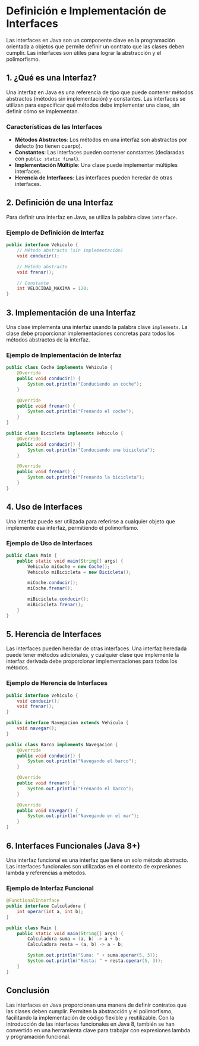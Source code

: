 # Definición e Implementación de Interfaces

Las interfaces en Java son un componente clave en la programación orientada a objetos que permite definir un contrato que las clases deben cumplir. Las interfaces son útiles para lograr la abstracción y el polimorfismo.

## 1. ¿Qué es una Interfaz?

Una interfaz en Java es una referencia de tipo que puede contener métodos abstractos (métodos sin implementación) y constantes. Las interfaces se utilizan para especificar qué métodos debe implementar una clase, sin definir cómo se implementan.

### Características de las Interfaces

- **Métodos Abstractos**: Los métodos en una interfaz son abstractos por defecto (no tienen cuerpo).
- **Constantes**: Las interfaces pueden contener constantes (declaradas con `public static final`).
- **Implementación Múltiple**: Una clase puede implementar múltiples interfaces.
- **Herencia de Interfaces**: Las interfaces pueden heredar de otras interfaces.

## 2. Definición de una Interfaz

Para definir una interfaz en Java, se utiliza la palabra clave `interface`.

### Ejemplo de Definición de Interfaz

```java
public interface Vehiculo {
    // Método abstracto (sin implementación)
    void conducir();

    // Método abstracto
    void frenar();

    // Constante
    int VELOCIDAD_MAXIMA = 120;
}
```

## 3. Implementación de una Interfaz

Una clase implementa una interfaz usando la palabra clave `implements`. La clase debe proporcionar implementaciones concretas para todos los métodos abstractos de la interfaz.

### Ejemplo de Implementación de Interfaz

```java
public class Coche implements Vehiculo {
    @Override
    public void conducir() {
        System.out.println("Conduciendo un coche");
    }

    @Override
    public void frenar() {
        System.out.println("Frenando el coche");
    }
}

public class Bicicleta implements Vehiculo {
    @Override
    public void conducir() {
        System.out.println("Conduciendo una bicicleta");
    }

    @Override
    public void frenar() {
        System.out.println("Frenando la bicicleta");
    }
}
```

## 4. Uso de Interfaces

Una interfaz puede ser utilizada para referirse a cualquier objeto que implemente esa interfaz, permitiendo el polimorfismo.

### Ejemplo de Uso de Interfaces

```java
public class Main {
    public static void main(String[] args) {
        Vehiculo miCoche = new Coche();
        Vehiculo miBicicleta = new Bicicleta();

        miCoche.conducir();
        miCoche.frenar();

        miBicicleta.conducir();
        miBicicleta.frenar();
    }
}
```

## 5. Herencia de Interfaces

Las interfaces pueden heredar de otras interfaces. Una interfaz heredada puede tener métodos adicionales, y cualquier clase que implemente la interfaz derivada debe proporcionar implementaciones para todos los métodos.

### Ejemplo de Herencia de Interfaces

```java
public interface Vehiculo {
    void conducir();
    void frenar();
}

public interface Navegacion extends Vehiculo {
    void navegar();
}

public class Barco implements Navegacion {
    @Override
    public void conducir() {
        System.out.println("Navegando el barco");
    }

    @Override
    public void frenar() {
        System.out.println("Frenando el barco");
    }

    @Override
    public void navegar() {
        System.out.println("Navegando en el mar");
    }
}
```

## 6. Interfaces Funcionales (Java 8+)

Una interfaz funcional es una interfaz que tiene un solo método abstracto. Las interfaces funcionales son utilizadas en el contexto de expresiones lambda y referencias a métodos.

### Ejemplo de Interfaz Funcional

```java
@FunctionalInterface
public interface Calculadora {
    int operar(int a, int b);
}

public class Main {
    public static void main(String[] args) {
        Calculadora suma = (a, b) -> a + b;
        Calculadora resta = (a, b) -> a - b;

        System.out.println("Suma: " + suma.operar(5, 3));
        System.out.println("Resta: " + resta.operar(5, 3));
    }
}
```

## Conclusión

Las interfaces en Java proporcionan una manera de definir contratos que las clases deben cumplir. Permiten la abstracción y el polimorfismo, facilitando la implementación de código flexible y reutilizable. Con la introducción de las interfaces funcionales en Java 8, también se han convertido en una herramienta clave para trabajar con expresiones lambda y programación funcional.
